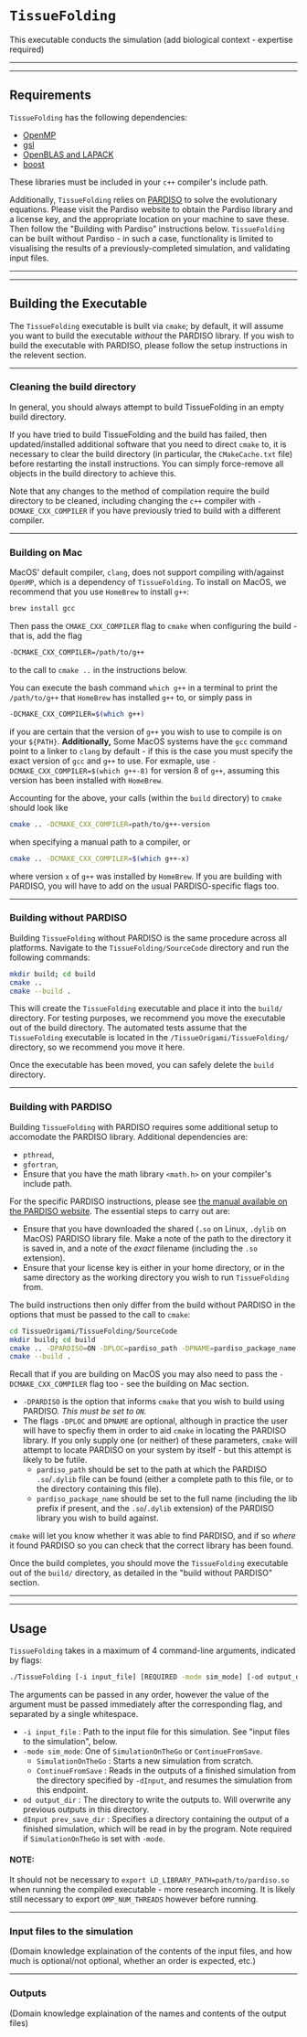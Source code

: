 # `TissueFolding`

This executable conducts the simulation (add biological context - expertise required)

---
---
## **Requirements**

`TissueFolding` has the following dependencies:

- [OpenMP](https://www.openmp.org/)
- [gsl](https://www.gnu.org/software/gsl/)
- [OpenBLAS and LAPACK](https://www.openblas.net/)
- [boost](https://www.boost.org/)

These libraries must be included in your `c++` compiler's include path.

Additionally, `TissueFolding` relies on [PARDISO](https://www.pardiso-project.org/) to solve the evolutionary equations. Please visit the Pardiso website to obtain the Pardiso library and a license key, and the appropriate location on your machine to save these. Then follow the "Building with Pardiso" instructions below. `TissueFolding` can be built without Pardiso - in such a case, functionality is limited to visualising the results of a previously-completed simulation, and validating input files.

---
---
## **Building the Executable**

The `TissueFolding` executable is built via `cmake`; by default, it will assume you want to build the executable _without_ the PARDISO library.
If you wish to build the executable with PARDISO, please follow the setup instructions in the relevent section.

---
### **Cleaning the build directory**

In general, you should always attempt to build TissueFolding in an empty build directory.

If you have tried to build TissueFolding and the build has failed, then updated/installed additional software that you need to direct `cmake` to, it is necessary to clear the build directory (in particular, the `CMakeCache.txt` file) before restarting the install instructions.
You can simply force-remove all objects in the build directory to achieve this.

Note that any changes to the method of compilation require the build directory to be cleaned, including changing the `c++` compiler with `-DCMAKE_CXX_COMPILER` if you have previously tried to build with a different compiler.

---
### **Building on Mac**

MacOS' default compiler, `clang`, does not support compiling with/against `OpenMP`, which is a dependency of `TissueFolding`. To install on MacOS, we recommend that you use `HomeBrew` to install `g++`:
```bash
brew install gcc
```
Then pass the `CMAKE_CXX_COMPILER` flag to `cmake` when configuring the build - that is, add the flag
```bash
-DCMAKE_CXX_COMPILER=/path/to/g++
```
to the call to `cmake ..` in the instructions below.

You can execute the bash command `which g++` in a terminal to print the `/path/to/g++` that `HomeBrew` has installed `g++` to, or simply pass in
```bash
-DCMAKE_CXX_COMPILER=$(which g++)
```
if you are certain that the version of `g++` you wish to use to compile is on your `${PATH}`.
**Additionally,** Some MacOS systems have the `gcc` command point to a linker to `clang` by default - if this is the case you must specify the exact version of `gcc` and `g++` to use.
For exmaple, use `-DCMAKE_CXX_COMPILER=$(which g++-8)` for version 8 of `g++`, assuming this version has been installed with `HomeBrew`.

Accounting for the above, your calls (within the `build` directory) to `cmake` should look like
```bash
cmake .. -DCMAKE_CXX_COMPILER=path/to/g++-version
```
when specifying a manual path to a compiler, or
```bash
cmake .. -DCMAKE_CXX_COMPILER=$(which g++-x)
```
where version `x` of `g++` was installed by `HomeBrew`.
If you are building with PARDISO, you will have to add on the usual PARDISO-specific flags too.

---
### **Building without PARDISO**

Building `TissueFolding` without PARDISO is the same procedure across all platforms.
Navigate to the `TissueFolding/SourceCode` directory and run the following commands:
```bash
mkdir build; cd build
cmake ..
cmake --build .
```

This will create the `TissueFolding` executable and place it into the `build/` directory.
For testing purposes, we recommend you move the executable out of the build directory. 
The automated tests assume that the `TissueFolding` executable is located in the `/TissueOrigami/TissueFolding/` directory, so we recommend you move it here.

Once the executable has been moved, you can safely delete the `build` directory.

---
### **Building with PARDISO**

Building `TissueFolding` with PARDISO requires some additional setup to accomodate the PARDISO library.
Additional dependencies are:
- `pthread`,
- `gfortran`,
- Ensure that you have the math library `<math.h>` on your compiler's include path.

For the specific PARDISO instructions, please see [the manual available on the PARDISO website](https://pardiso-project.org/manual/manual.pdf).
The essential steps to carry out are:
- Ensure that you have downloaded the shared (`.so` on Linux, `.dylib` on MacOS) PARDISO library file. Make a note of the path to the directory it is saved in, and a note of the _exact_ filename (including the `.so` extension).
- Ensure that your license key is either in your home directory, or in the same directory as the working directory you wish to run `TissueFolding` from.

The build instructions then only differ from the build without PARDISO in the options that must be passed to the call to `cmake`:
```bash
cd TissueOrigami/TissueFolding/SourceCode
mkdir build; cd build
cmake .. -DPARDISO=ON -DPLOC=pardiso_path -DPNAME=pardiso_package_name
cmake --build .
```
Recall that if you are building on MacOS you may also need to pass the `-DCMAKE_CXX_COMPILER` flag too - see the building on Mac section.

- `-DPARDISO` is the option that informs `cmake` that you wish to build using PARDISO. _This must be set to `ON`._
- The flags `-DPLOC` and `DPNAME` are optional, although in practice the user will have to specfiy them in order to aid `cmake` in locating the PARDISO library. If you only supply one (or neither) of these parameters, `cmake` will attempt to locate PARDISO on your system by itself - but this attempt is likely to be futile.
    - `pardiso_path` should be set to the path at which the PARDISO `.so`/`.dylib` file can be found (either a complete path to this file, or to the directory containing this file).
    - `pardiso_package_name` should be set to the full name (including the lib prefix if present, and the `.so`/`.dylib` extension) of the PARDISO library you wish to build against.

`cmake` will let you know whether it was able to find PARDISO, and if so _where_ it found PARDISO so you can check that the correct library has been found.

Once the build completes, you should move the `TissueFolding` executable out of the `build/` directory, as detailed in the "build without PARDISO" section.

---
---
## Usage

`TissueFolding` takes in a maximum of 4 command-line arguments, indicated by flags:
```bash
./TissueFolding [-i input_file] [REQUIRED -mode sim_mode] [-od output_dir] [-dInput prev_save_dir]
```
The arguments can be passed in any order, however the value of the argument must be passed immediately after the corresponding flag, and separated by a single whitespace.
- `-i input_file` : Path to the input file for this simulation. See "input files to the simulation", below.
- `-mode sim_mode`: One of `SimulationOnTheGo` or `ContinueFromSave`.
    - `SimulationOnTheGo`   : Starts a new simulation from scratch.
    - `ContinueFromSave`    : Reads in the outputs of a finished simulation from the directory specified by `-dInput`, and resumes the simulation from this endpoint.
- `od output_dir`           : The directory to write the outputs to. Will overwrite any previous outputs in this directory.
- `dInput prev_save_dir`    : Specifies a directory containing the output of a finished simulation, which will be read in by the program. Note required if `SimulationOnTheGo` is set with `-mode`.

#### **NOTE:**

It should not be necessary to `export LD_LIBRARY_PATH=path/to/pardiso.so` when running the compiled executable - more research incoming.
It is likely still necessary to export `OMP_NUM_THREADS` however before running.

---
### **Input files to the simulation**

(Domain knowledge explaination of the contents of the input files, and how much is optional/not optional, whether an order is expected, etc.)

---
### **Outputs**

(Domain knowledge explaination of the names and contents of the output files)